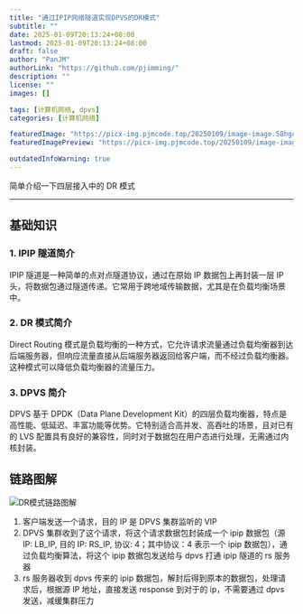 ```yaml
---
title: "通过IPIP网络隧道实现DPVS的DR模式"
subtitle: ""
date: 2025-01-09T20:13:24+08:00
lastmod: 2025-01-09T20:13:24+08:00
draft: false
author: "PanJM"
authorLink: "https://github.com/pjimming/"
description: ""
license: ""
images: []

tags: [计算机网络, dpvs]
categories: [计算机网络]

featuredImage: "https://picx-img.pjmcode.top/20250109/image-image.58hgci0kvs.webp"
featuredImagePreview: "https://picx-img.pjmcode.top/20250109/image-image.58hgci0kvs.webp"

outdatedInfoWarning: true
---
```


简单介绍一下四层接入中的 DR 模式

<!--more-->

---

## 基础知识

### 1. IPIP 隧道简介

IPIP 隧道是一种简单的点对点隧道协议，通过在原始 IP 数据包上再封装一层 IP 头，将数据包通过隧道传递。它常用于跨地域传输数据，尤其是在负载均衡场景中。

### 2. DR 模式简介

Direct Routing 模式是负载均衡的一种方式，它允许请求流量通过负载均衡器到达后端服务器，但响应流量直接从后端服务器返回给客户端，而不经过负载均衡器。这种模式可以降低负载均衡器的流量压力。

### 3. DPVS 简介

DPVS 基于 DPDK（Data Plane Development Kit）的四层负载均衡器，特点是高性能、低延迟、丰富功能等优势。它特别适合高并发、高吞吐的场景，且对已有的 LVS 配置具有良好的兼容性，同时对于数据包在用户态进行处理，无需通过内核封装。

## 链路图解

![DR模式链路图解](https://picx-img.pjmcode.top/20250124/image-image.4jo7dhx5bj.webp)

1. 客户端发送一个请求，目的 IP 是 DPVS 集群监听的 VIP
2. DPVS 集群收到了这个请求，将这个请求数据包封装成一个 ipip 数据包（源 IP: LB_IP, 目的 IP: RS_IP, 协议: 4；其中协议：4 表示一个 ipip 数据包），通过负载均衡算法，将这个 ipip 数据包发送给与 dpvs 打通 ipip 隧道的 rs 服务器
3. rs 服务器收到 dpvs 传来的 ipip 数据包，解封后得到原本的数据包，处理请求后，根据源 IP 地址，直接发送 response 到对于的 ip，不需要通过 dpvs 发送，减缓集群压力
